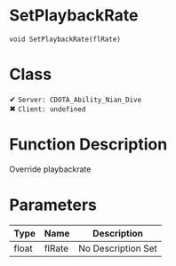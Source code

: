 # SetPlaybackRate
```
void SetPlaybackRate(flRate)
```
# Class
✔ `Server: CDOTA_Ability_Nian_Dive`  
✖ `Client: undefined`  

# Function Description
Override playbackrate
# Parameters
Type|Name|Description
--|--|--
float|flRate|No Description Set
